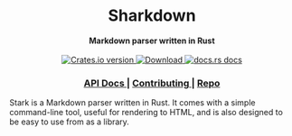 <h1 align="center">Sharkdown</h1>
<div align="center">
 <strong>
   Markdown parser written in Rust
 </strong>
</div>

<br />

<div align="center">
  <!-- Crates version -->
  <a href="https://crates.io/crates/sharkdown">
    <img src="https://img.shields.io/crates/v/sharkdown.svg?style=flat-square"
    alt="Crates.io version" />
  </a>
  <!-- Downloads -->
  <a href="https://crates.io/crates/sharkdown">
    <img src="https://img.shields.io/crates/d/sharkdown.svg?style=flat-square"
      alt="Download" />
  </a>
  <!-- docs.rs docs -->
  <a href="https://docs.rs/sharkdown">
    <img src="https://img.shields.io/badge/docs-latest-blue.svg?style=flat-square"
      alt="docs.rs docs" />
  </a>
</div>

<div align="center">
  <h3>
    <a href="https://docs.rs/sharkdown">
      API Docs
    </a>
    <span> | </span>
    <a href="https://github.com/mblode/sharkdown/blob/main/CONTRIBUTING.md">
      Contributing
    </a>
    <span> | </span>
    <a href="https://github.com/mblode/sharkdown">
      Repo
    </a>
  </h3>
</div>

Stark is a Markdown parser written in Rust. It comes with a simple command-line tool, useful for rendering to HTML, and is also designed to be easy to use from as a library.
